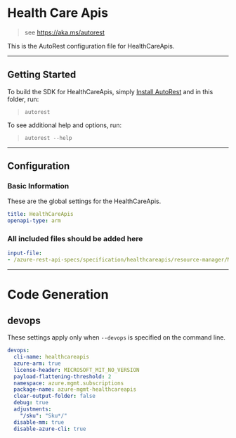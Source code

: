 # Health Care Apis

> see https://aka.ms/autorest

This is the AutoRest configuration file for HealthCareApis.

---

## Getting Started

To build the SDK for HealthCareApis, simply [Install AutoRest](https://aka.ms/autorest/install) and in this folder, run:

> `autorest`

To see additional help and options, run:

> `autorest --help`

---

## Configuration

### Basic Information

These are the global settings for the HealthCareApis.

``` yaml
title: HealthCareApis
openapi-type: arm
```

### All included files should be added here

``` yaml
input-file:
- /azure-rest-api-specs/specification/healthcareapis/resource-manager/Microsoft.HealthcareApis/preview/2018-08-20-preview/healthcare-apis.json
```

---

# Code Generation

## devops

These settings apply only when `--devops` is specified on the command line.

``` yaml $(devops)
devops:
  cli-name: healthcareapis
  azure-arm: true
  license-header: MICROSOFT_MIT_NO_VERSION
  payload-flattening-threshold: 2
  namespace: azure.mgmt.subscriptions
  package-name: azure-mgmt-healthcareapis
  clear-output-folder: false
  debug: true
  adjustments:
    "/sku": "Sku*/"
  disable-mm: true
  disable-azure-cli: true
```
